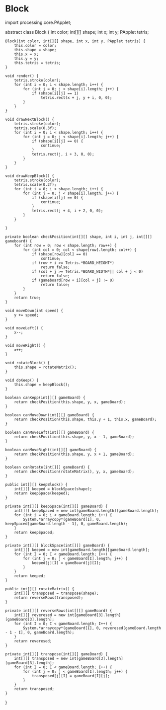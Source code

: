 # Block

import processing.core.PApplet;

abstract class Block {
    int color;
    int[][] shape;
    int x;
    int y;
    PApplet tetris;

    Block(int color, int[][] shape, int x, int y, PApplet tetris) {
        this.color = color;
        this.shape = shape;
        this.x = x;
        this.y = y;
        this.tetris = tetris;
    }

    void render() {
        tetris.stroke(color);
        for (int i = 0; i < shape.length; i++) {
            for (int j = 0; j < shape[i].length; j++) {
                if (shape[i][j] == 1)
                    tetris.rect(x + j, y + i, 0, 0);
            }
        }
    }

    void drawNextBlock() {
        tetris.stroke(color);
        tetris.scale(0.3f);
        for (int i = 0; i < shape.length; i++) {
            for (int j = 0; j < shape[i].length; j++) {
                if (shape[i][j] == 0) {
                    continue;
                }
                tetris.rect(j, i + 3, 0, 0);
            }
        }
    }

    void drawKeepBlock() {
        tetris.stroke(color);
        tetris.scale(0.2f);
        for (int i = 0; i < shape.length; i++) {
            for (int j = 0; j < shape[i].length; j++) {
                if (shape[i][j] == 0) {
                    continue;
                }
                tetris.rect(j + 4, i + 2, 0, 0);
            }
        }

    }

    private boolean checkPosition(int[][] shape, int i, int j, int[][] gameboard) {
        for (int row = 0; row < shape.length; row++) {
            for (int col = 0; col < shape[row].length; col++) {
                if (shape[row][col] == 0)
                    continue;
                if (row + i >= Tetris.*BOARD_HEIGHT*)
                    return false;
                if (col + j >= Tetris.*BOARD_WIDTH*|| col + j < 0)
                    return false;
                if (gameboard[row + i][col + j] != 0)
                    return false;
            }
        }
        return true;
    }

    void moveDown(int speed) {
        y += speed;
    }

    void moveLeft() {
        x--;
    }

    void moveRight() {
        x++;
    }

    void rotateBlock() {
        this.shape = rotateMatrix();
    }

    void doKeep() {
        this.shape = keepBlock();
    }

    boolean canKepp(int[][] gameBoard) {
        return checkPosition(this.shape, y, x, gameBoard);
    }

    boolean canMoveDown(int[][] gameBoard) {
        return checkPosition(this.shape, this.y + 1, this.x, gameBoard);
    }

    boolean canMoveLeft(int[][] gameBoard) {
        return checkPosition(this.shape, y, x - 1, gameBoard);
    }

    boolean canMoveRight(int[][] gameBoard) {
        return checkPosition(this.shape, y, x + 1, gameBoard);
    }

    boolean canRotate(int[][] gameBoard) {
        return checkPosition(rotateMatrix(), y, x, gameBoard);
    }

    public int[][] keepBlock() {
        int[][] keeped = blockSpace(shape);
        return keepSpace(keeped);
    }

    private int[][] keepSpace(int[][] gameBoard) {
        int[][] keepSpaced = new int[gameBoard.length][gameBoard.length];
        for (int i = 0; i < gameBoard.length; i++) {
            System.*arraycopy*(gameBoard[I], 0, keepSpaced[gameBoard.length - 1], 0, gameBoard.length);
        }
        return keepSpaced;
    }

    private int[][] blockSpace(int[][] gameBoard) {
        int[][] keeped = new int[gameBoard.length][gameBoard.length];
        for (int I = 0; I < gameBoard.length; I++) {
            for (int j = 0; j < gameBoard[I].length; j++) {
                keeped[j][I] = gameBoard[j][I];
            }
        }
        return keeped;
    }

    public int[][] rotateMatrix() {
        int[][] transposed = transpose(shape);
        return reverseRows(transposed);
    }

    private int[][] reverseRows(int[][] gameBoard) {
        int[][] reveresed = new int[gameBoard[3].length][gameBoard[3].length];
        for (int I = 0; I < gameBoard.length; I++) {
            System.*arraycopy*(gameBoard[I], 0, reveresed[gameBoard.length - 1 - I], 0, gameBoard.length);
        }
        return reveresed;
    }

    private int[][] transpose(int[][] gameBoard) {
        int[][] transposed = new int[gameBoard[3].length][gameBoard[3].length];
        for (int I = 0; I < gameBoard.length; I++) {
            for (int j = 0; j < gameBoard[I].length; j++) {
                transposed[j][I] = gameBoard[I][j];
            }
        }
        return transposed;
    }
}
